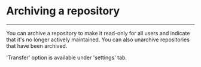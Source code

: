 # Archiving a repository

------------------------------------------------------------------------------------------------

You can archive a repository to make it read-only for all users and indicate that it's no longer actively maintained. You can also unarchive repositories that have been archived.

'Transfer' option is available under 'settings' tab.